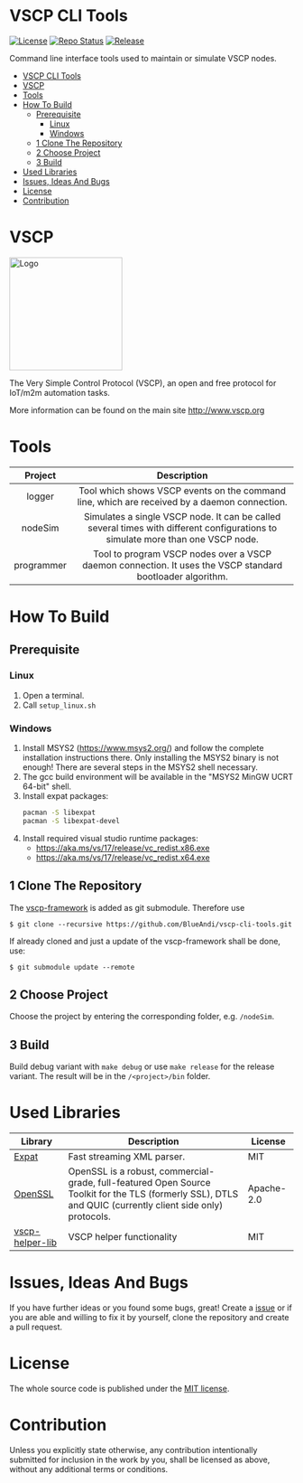 # VSCP CLI Tools

[![License](https://img.shields.io/badge/license-MIT-blue.svg)](http://choosealicense.com/licenses/mit/)
[![Repo Status](https://www.repostatus.org/badges/latest/active.svg)](https://www.repostatus.org/#active)
[![Release](https://img.shields.io/github/release/BlueAndi/vscp-bootloader.svg)](https://github.com/BlueAndi/vscp-cli-tools/releases)

Command line interface tools used to maintain or simulate VSCP nodes.

- [VSCP CLI Tools](#vscp-cli-tools)
- [VSCP](#vscp)
- [Tools](#tools)
- [How To Build](#how-to-build)
  - [Prerequisite](#prerequisite)
    - [Linux](#linux)
    - [Windows](#windows)
  - [1 Clone The Repository](#1-clone-the-repository)
  - [2 Choose Project](#2-choose-project)
  - [3 Build](#3-build)
- [Used Libraries](#used-libraries)
- [Issues, Ideas And Bugs](#issues-ideas-and-bugs)
- [License](#license)
- [Contribution](#contribution)

# VSCP

<img src="https://github.com/grodansparadis/vscp_logo/raw/master/vscp_logo.jpg" width="200px" alt="Logo" />

The Very Simple Control Protocol (VSCP), an open and free protocol for IoT/m2m automation tasks.

More information can be found on the main site http://www.vscp.org

# Tools

| Project    | Description |
| :------:   | :---------: |
| logger     | Tool which shows VSCP events on the command line, which are received by a daemon connection. |
| nodeSim | Simulates a single VSCP node. It can be called several times with different configurations to simulate more than one VSCP node. |
| programmer | Tool to program VSCP nodes over a VSCP daemon connection. It uses the VSCP standard bootloader algorithm. |

# How To Build

## Prerequisite

### Linux
1. Open a terminal.
2. Call ```setup_linux.sh```

### Windows

1. Install MSYS2 (https://www.msys2.org/) and follow the complete installation instructions there. Only installing the MSYS2 binary is not enough! There are several steps in the MSYS2 shell necessary.
2. The gcc build environment will be available in the "MSYS2 MinGW UCRT 64-bit" shell.
3. Install expat packages:
    ```bash
    pacman -S libexpat
    pacman -S libexpat-devel
    ```
4. Install required visual studio runtime packages:
   * https://aka.ms/vs/17/release/vc_redist.x86.exe
   * https://aka.ms/vs/17/release/vc_redist.x64.exe

## 1 Clone The Repository

The [vscp-framework](https://github.com/BlueAndi/vscp-framework) is added as git submodule. Therefore use
```
$ git clone --recursive https://github.com/BlueAndi/vscp-cli-tools.git
```

If already cloned and just a update of the vscp-framework shall be done, use:
```
$ git submodule update --remote
```

## 2 Choose Project

Choose the project by entering the corresponding folder, e.g. ```/nodeSim```.

## 3 Build

Build debug variant with ```make debug``` or use ```make release``` for the release variant.
The result will be in the ```/<project>/bin``` folder.

# Used Libraries

| Library | Description | License |
| - | - | - |
| [Expat](https://github.com/libexpat/libexpat) | Fast streaming XML parser. | MIT |
| [OpenSSL](https://github.com/openssl/openssl) | OpenSSL is a robust, commercial-grade, full-featured Open Source Toolkit for the TLS (formerly SSL), DTLS and QUIC (currently client side only) protocols. | Apache-2.0 |
| [vscp-helper-lib](https://github.com/grodansparadis/vscp-helper-lib) | VSCP helper functionality | MIT |

# Issues, Ideas And Bugs

If you have further ideas or you found some bugs, great! Create a [issue](https://github.com/BlueAndi/vscp-cli-tools/issues) or if you are able and willing to fix it by yourself, clone the repository and create a pull request.

# License
The whole source code is published under the [MIT license](http://choosealicense.com/licenses/mit/).

# Contribution
Unless you explicitly state otherwise, any contribution intentionally submitted for inclusion in the work by you, shall be licensed as above, without any
additional terms or conditions.
